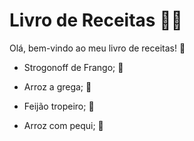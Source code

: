 # Livro de Receitas :woman_cook:

Olá, bem-vindo ao meu livro de receitas! :wave:

- Strogonoff de Frango; :chicken: 

- Arroz a grega; :rice:

- Feijão tropeiro; :shallow_pan_of_food:

- Arroz com pequi; :rice:

  ​
